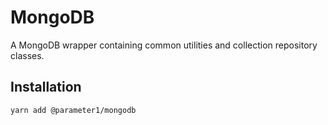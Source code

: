 # MongoDB
A MongoDB wrapper containing common utilities and collection repository classes.

## Installation
```
yarn add @parameter1/mongodb
```

